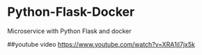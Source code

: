 # Python-Flask-Docker
Microservice with Python Flask and docker

##youtube video
https://www.youtube.com/watch?v=XRA1jI7jx5k
